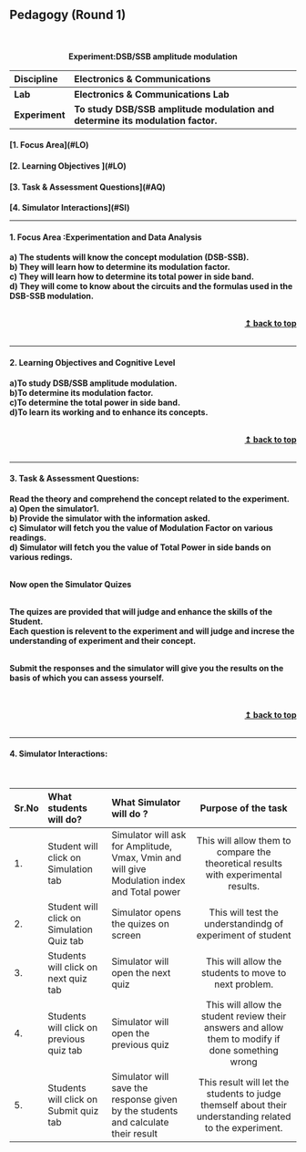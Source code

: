 ## Pedagogy (Round 1)
<p align="center">
<br>
<br>
<b> Experiment:DSB/SSB amplitude modulation   <a name="top"></a> <br>
</p>

<b>Discipline | <b>Electronics & Communications
:--|:--|
<b> Lab | <b>Electronics & Communications Lab
<b> Experiment|     <b> To study DSB/SSB amplitude modulation and determine its modulation factor.


<h4> [1. Focus Area](#LO)
<h4> [2. Learning Objectives ](#LO)
<h4> [3. Task & Assessment Questions](#AQ)
<h4> [4. Simulator Interactions](#SI)
<hr>

<a name="LO"></a>
#### 1. Focus Area :Experimentation and Data Analysis
a) The students will know the concept modulation (DSB-SSB).<br>
b) They will learn how to determine its modulation factor.<br>
c) They will learn how to determine its total power in side band.<br>
d) They will come to know about the circuits and the formulas used in the DSB-SSB modulation.<br>

<br/>
<div align="right">
    <b><a href="#top">↥ back to top</a></b>
</div>
<br/>
<hr>

<a name="LO"></a>
#### 2. Learning Objectives and Cognitive Level

a)To study DSB/SSB amplitude modulation.<br>
b)To determine its modulation factor.<br>
c)To determine the total power in side band.<br>
d)To learn its working and to enhance its concepts.<br>


<br/>
<div align="right">
    <b><a href="#top">↥ back to top</a></b>
</div>
<br/>
<hr>

<a name="AQ"></a>

#### 3. Task & Assessment Questions:

Read the theory and comprehend the concept related to the experiment.<br> 
a) Open the simulator1.<br>
b) Provide the simulator with the information asked.<br>
c) Simulator will fetch you the value of Modulation Factor on various readings.<br>
d) Simulator will fetch you the value of Total Power in side bands on various redings.<br><br>

Now open the Simulator Quizes<br>


<br>
<div>
    The quizes are provided that will judge and enhance the skills of the Student. <br>
    Each question is relevent to the experiment and will judge and  increse the understanding of experiment and their concept. <br><br>
    
   Submit the responses and the simulator will give you the results on the basis of which you can assess yourself.
 
</div>
<br>

<br/>
<div align="right">
    <b><a href="#top">↥ back to top</a></b>
</div>
<br/>
<hr>

<a name="SI"></a>

#### 4. Simulator Interactions:
<br>

Sr.No | What students will do? | What Simulator will do ? | Purpose of the task
:--|:--|:--|:--:
1.| Student will click on Simulation tab | Simulator will ask for Amplitude, Vmax, Vmin and will give Modulation index and Total power | This will allow them to compare the theoretical results with experimental results.
2.| Student will click on Simulation Quiz tab | Simulator opens the quizes on  screen | This will test the understandindg of experiment of student 
3.|Students will click on next quiz tab| Simulator will open the next quiz|This will allow the students to move to next problem. 
4.|Students will click on previous quiz tab| Simulator will open the previous quiz|This will allow the student review their answers and allow them to modify if done something wrong 
5.|Students will click on Submit quiz tab| Simulator will save the response given by the students and calculate their result|This result will let the students to judge themself about their understanding related to the experiment.
